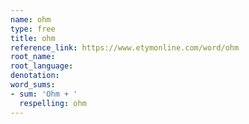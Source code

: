 ```yaml
---
name: ohm
type: free
title: ohm
reference_link: https://www.etymonline.com/word/ohm
root_name: 
root_language: 
denotation: 
word_sums:
- sum: 'Ohm + '
  respelling: ohm
---
```

